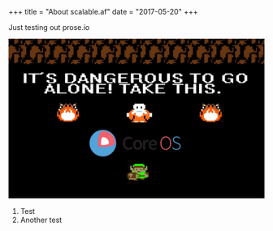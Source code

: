 +++
title = "About scalable.af"
date = "2017-05-20"
+++

Just testing out prose.io

![its-dangerous-to-go-alone-take-this.jpg](../static/its-dangerous-to-go-alone-take-this.jpg)


1. Test
1. Another test
